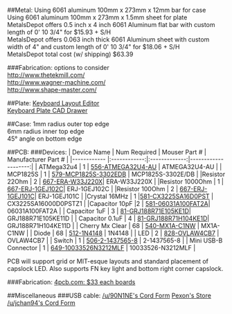 

##Metal:
Using 6061 aluminum 100mm x 273mm x 12mm bar for case  
Using 6061 aluminum 100mm x 273mm x 1.5mm sheet for plate  
MetalsDepot offers 0.5 inch x 4 inch 6061 Aluminum flat bar with custom length of 0' 10 3/4" for $15.93 + S/H  
MetalsDepot offers 0.063 inch thick 6061 Aluminum sheet with custom width of 4" and custom length of 0' 10 3/4" for $18.06 + S/H  
MetalsDepot total cost (w/ shipping) $63.39  

###Fabrication:
options to consider  
http://www.thetekmill.com/  
http://www.wagner-machine.com/  
http://www.shape-master.com/  

##Plate:
[Keyboard Layout Editor](http://www.keyboard-layout-editor.com/#/gists/b67145701f86c79b1c43)  
[Keyboard Plate CAD Drawer](http://builder.swillkb.com/)  

##Case:
1mm radius outer top edge  
6mm radius inner top edge  
45° angle on bottom edge  

##PCB:
###Devices:
| Device Name | Num Required | Mouser Part # | Manufacturer Part # |
|------------ |:------------:|:-------------:|--------------------:|
| ATMega32u4 | 1 | [556-ATMEGA32U4-AU](http://www.mouser.com/ProductDetail/Atmel/ATMEGA32U4-AU/?qs=sGAEpiMZZMvqv2n3s2xjsYzXfq0AWv1C4u5a33SlKLw%3d) | ATMEGA32U4-AU  |
| MCP1825S | 1 | [579-MCP1825S-3302EDB](http://www.mouser.com/ProductDetail/Microchip-Technology/MCP1825S-3302E-DB/?qs=sGAEpiMZZMsGz1a6aV8DcJ7KfjtCj7XdhLgwEYhyq%2fs%3d) | MCP1825S-3302E/DB  |
|Resistor 22Ohm | 2 | [667-ERA-W33J220X](http://www.mouser.com/ProductDetail/Panasonic/ERA-W33J220X/?qs=%2fha2pyFaduiamcDwRD0o%252bdwFWFrZf0vWh4X5c5%2fM5m6XuQxFBDeebA%3d%3d)| ERA-W33J220X |
|Resistor 1000Ohm | 1 | [667-ERJ-1GEJ102C](http://www.mouser.com/ProductDetail/Panasonic/ERJ-1GEJ102C/?qs=%2fha2pyFadujWqMGonbcVXWj1%252b8hcrvDh5me5Qs6YnvHyb0HgpWaKEQ%3d%3d)| ERJ-1GEJ102C |
|Resistor 100Ohm | 2 | [667-ERJ-1GEJ101C](http://www.mouser.com/ProductDetail/Panasonic/ERJ-1GEJ101C/?qs=%2fha2pyFadujWqMGonbcVXZTOGWVrQ1MFYA0bmECwhPGPtv1PpvySqQ%3d%3d)| ERJ-1GEJ101C |
|Crystal 16MHz | 1 |[581-CX3225SA16D0PST](http://www.mouser.com/ProductDetail/AVX/CX3225SA16000D0PSTZ1/?qs=%2fha2pyFadujqob4NXRVQdnBa3NHzB4jgPaExj8%2fZwa8ENcAMm7sMPJPhtNicCEtv) | CX3225SA16000D0PSTZ1 |
|Capacitor 10pF |2 | [581-06031A100FAT2A](http://www.mouser.com/ProductDetail/AVX/06031A100FAT2A/?qs=%2fha2pyFaduhUBlPPHlq8vipXQ0uIWqpbc6fj6BAAc4F0zYn9FfBoNA%3d%3d)| 06031A100FAT2A |
| Capacitor 1uF | 3 | [81-GRJ188R71E105KE1D](http://www.mouser.com/ProductDetail/Murata/GRJ188R71E105KE11D/?qs=%2fha2pyFadujXbmObmbMNWGVKi%252bmpL1Y6f0Y1MC6HHG%2fHzG25TK2zTx1jVxOpAbXL)| GRJ188R71E105KE11D |
| Capacitor 0.1uF | 4 | [81-GRJ188R71H104KE1D](http://www.mouser.com/ProductDetail/Murata/GRJ188R71H104KE11D/?qs=%2fha2pyFadujXbmObmbMNWImOdQ04TVo77xVWezGkIzF%252bTvMbvtQi9vsb7pG01xtl)| GRJ188R71H104KE11D |
| Cherry Mx Clear | 68 | [540-MX1A-C1NW](http://www.mouser.com/ProductDetail/CHERRY/MX1A-C1NW/?qs=%2fha2pyFadugHshS5LFUaw1jeiiKUr3%2flrPMQiMCh%2fs95fKtwTfP8jQ%3d%3d) | MX1A-C1NW |
| Diode | 68 | [512-1N4148](http://www.mouser.com/ProductDetail/Fairchild-Semiconductor/1N4148/?qs=sGAEpiMZZMudZehw8RjeZWbu6z6oTQTL) | 1N4148 |
| LED | 2 |  [828-OVLAW4CB7](http://www.mouser.com/ProductDetail/Optek-TT-Electronics/OVLAW4CB7/?qs=sGAEpiMZZMtmwHDZQCdlqe2pukWsWvBZP3osEY%252b4qVU%3d) | OVLAW4CB7 |
| Switch | 1 | [506-2-1437565-8](http://www.mouser.com/ProductDetail/TE-Connectivity-Alcoswitch/2-1437565-8/?qs=sGAEpiMZZMvxtGF7dlGNpmdDR%2fLbgCKmx2KOy1eWjG0%3d) | 2-1437565-8 |
| Mini USB-B Connector | 1 | [649-10033526N3212MLF](http://www.mouser.com/ProductDetail/FCI/10033526-N3212MLF/?qs=sGAEpiMZZMulM8LPOQ%252byk74feZXni60aLcclzrksPbU%3d) | 10033526-N3212MLF |

PCB will support grid or MIT-esque layouts and standard placement of capslock LED. Also supports FN key light and bottom right corner capslock.

###Fabrication:
[4pcb.com: $33 each boards](www.4pcb.com)

##Miscellaneous
###USB cable:
[/u/90N1NE's Cord Form](https://docs.google.com/forms/d/1O8-y3vcuR8QClX1kB-gxhwCaVJ4b8tqBf4mBuyMltoc)
[Pexon's Store](http://pexonpcs.co.uk/)  
[/u/jchan94's Cord Form](https://docs.google.com/forms/d/1i3O6ZZ9YgS6CADAT-xIyotbfbr2Xl6MgCU8oeTNEtNQ/viewform)  
